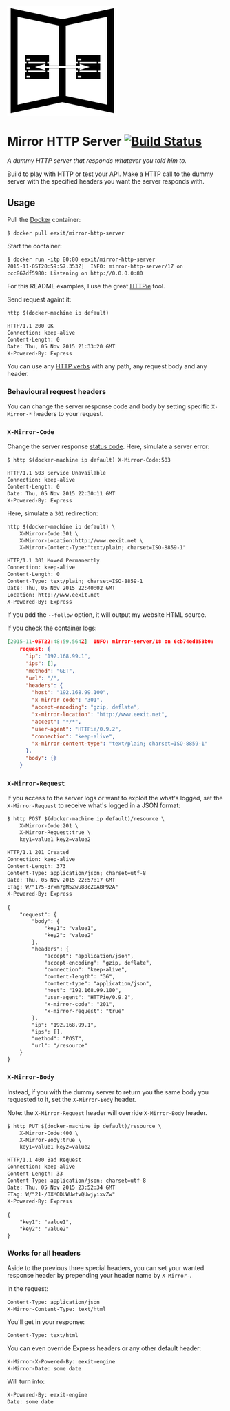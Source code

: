 ![logo](logo.png)

# Mirror HTTP Server [![Build Status](https://travis-ci.org/eexit/mirror-http-server.svg)](https://travis-ci.org/eexit/mirror-http-server)

*A dummy HTTP server that responds whatever you told him to.*

Build to play with HTTP or test your API. Make a HTTP call to the dummy server with the specified headers you want the server responds with.

## Usage

Pull the [Docker](https://www.docker.com) container:

    $ docker pull eexit/mirror-http-server

Start the container:

    $ docker run -itp 80:80 eexit/mirror-http-server
    2015-11-05T20:59:57.353Z]  INFO: mirror-http-server/17 on ccc867df5980: Listening on http://0.0.0.0:80

For this README examples, I use the great [HTTPie](https://github.com/jkbrzt/httpie) tool.

Send request againt it:

    http $(docker-machine ip default)

```http
HTTP/1.1 200 OK
Connection: keep-alive
Content-Length: 0
Date: Thu, 05 Nov 2015 21:33:20 GMT
X-Powered-By: Express
```

You can use any [HTTP verbs](https://en.wikipedia.org/wiki/Hypertext_Transfer_Protocol#Request_methods) with any path, any request body and any header.

### Behavioural request headers

You can change the server response code and body by setting specific `X-Mirror-*` headers to your request.

### `X-Mirror-Code`

Change the server response [status code](https://en.wikipedia.org/wiki/List_of_HTTP_status_codes).
Here, simulate a server error:

    $ http $(docker-machine ip default) X-Mirror-Code:503

```http
HTTP/1.1 503 Service Unavailable
Connection: keep-alive
Content-Length: 0
Date: Thu, 05 Nov 2015 22:30:11 GMT
X-Powered-By: Express
```

Here, simulate a `301` redirection:

    http $(docker-machine ip default) \
        X-Mirror-Code:301 \
        X-Mirror-Location:http://www.eexit.net \
        X-Mirror-Content-Type:"text/plain; charset=ISO-8859-1"

```http
HTTP/1.1 301 Moved Permanently
Connection: keep-alive
Content-Length: 0
Content-Type: text/plain; charset=ISO-8859-1
Date: Thu, 05 Nov 2015 22:40:02 GMT
Location: http://www.eexit.net
X-Powered-By: Express
```

If you add the `--follow` option, it will output my website HTML source.

If you check the container logs:

```json
[2015-11-05T22:48:59.564Z]  INFO: mirror-server/18 on 6cb74ed853b0:
    request: {
      "ip": "192.168.99.1",
      "ips": [],
      "method": "GET",
      "url": "/",
      "headers": {
        "host": "192.168.99.100",
        "x-mirror-code": "301",
        "accept-encoding": "gzip, deflate",
        "x-mirror-location": "http://www.eexit.net",
        "accept": "*/*",
        "user-agent": "HTTPie/0.9.2",
        "connection": "keep-alive",
        "x-mirror-content-type": "text/plain; charset=ISO-8859-1"
      },
      "body": {}
    }
```

### `X-Mirror-Request`

If you access to the server logs or want to exploit the what's logged, set the `X-Mirror-Request` to receive what's logged in a JSON format:

    $ http POST $(docker-machine ip default)/resource \
        X-Mirror-Code:201 \
        X-Mirror-Request:true \
        key1=value1 key2=value2

```http
HTTP/1.1 201 Created
Connection: keep-alive
Content-Length: 373
Content-Type: application/json; charset=utf-8
Date: Thu, 05 Nov 2015 22:57:17 GMT
ETag: W/"175-3rxm7gM5Zwu88cZOABP92A"
X-Powered-By: Express

{
    "request": {
        "body": {
            "key1": "value1",
            "key2": "value2"
        },
        "headers": {
            "accept": "application/json",
            "accept-encoding": "gzip, deflate",
            "connection": "keep-alive",
            "content-length": "36",
            "content-type": "application/json",
            "host": "192.168.99.100",
            "user-agent": "HTTPie/0.9.2",
            "x-mirror-code": "201",
            "x-mirror-request": "true"
        },
        "ip": "192.168.99.1",
        "ips": [],
        "method": "POST",
        "url": "/resource"
    }
}
```

### `X-Mirror-Body`

Instead, if you with the dummy server to return you the same body you requested to it, set the `X-Mirror-Body` header.

Note: the `X-Mirror-Request` header will override `X-Mirror-Body` header.

    $ http PUT $(docker-machine ip default)/resource \
        X-Mirror-Code:400 \
        X-Mirror-Body:true \
        key1=value1 key2=value2

```http
HTTP/1.1 400 Bad Request
Connection: keep-alive
Content-Length: 33
Content-Type: application/json; charset=utf-8
Date: Thu, 05 Nov 2015 23:52:34 GMT
ETag: W/"21-/0XMODUWUwfvQUwjyixvZw"
X-Powered-By: Express

{
    "key1": "value1",
    "key2": "value2"
}
```

### Works for all headers

Aside to the previous three special headers, you can set your wanted response header by prepending your header name by `X-Mirror-`.

In the request:

```http
Content-Type: application/json
X-Mirror-Content-Type: text/html
```

You'll get in your response:

```http
Content-Type: text/html
```

You can even override Express headers or any other default header:

```http
X-Mirror-X-Powered-By: eexit-engine
X-Mirror-Date: some date
```

Will turn into:

```http
X-Powered-By: eexit-engine
Date: some date
```
